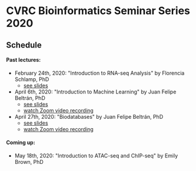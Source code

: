 # CVRC Bioinformatics Seminar Series 2020

## Schedule


#### Past lectures:
* February 24th, 2020: "Introduction to RNA-seq Analysis" by Florencia Schlamp, PhD
   * [see slides](https://github.com/florschlamp/CVRC_NYU_Langone/blob/master/Bioinformatics_Seminar_Series_2020/CVRC_Bioinformatics_Lecture_1_Intro-to-RNAseq-Analysis.pdf)
* April 6th, 2020: "Introduction to Machine Learning" by Juan Felipe Beltrán, PhD
   * [see slides](https://github.com/florschlamp/CVRC_NYU_Langone/blob/master/Bioinformatics_Seminar_Series_2020/CVRC_Bioinformatics_Lecture_2_Intro-to-Machine-Learning.pdf)
   * [watch Zoom video recording](https://www.youtube.com/watch?v=V-xCO8RRXGw&t=113s)
* April 27th, 2020: "Biodatabases" by Juan Felipe Beltrán, PhD
   * [see slides](https://github.com/florschlamp/CVRC_NYU_Langone/blob/master/Bioinformatics_Seminar_Series_2020/CVRC_Bioinformatics_Lecture_3_Biodatabases.pdf)
   * [watch Zoom video recording](https://www.youtube.com/watch?v=8Ki2qs_sTYU&t=20)

#### Coming up:
* May 18th, 2020: "Introduction to ATAC-seq and ChIP-seq" by Emily Brown, PhD

